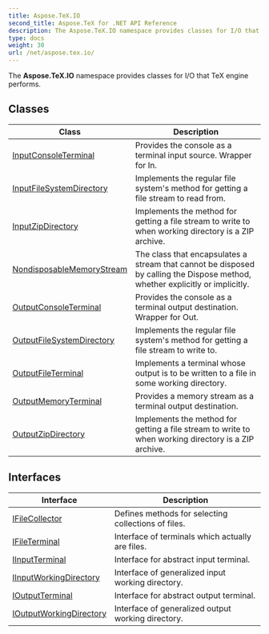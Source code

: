 ```yaml
---
title: Aspose.TeX.IO
second_title: Aspose.TeX for .NET API Reference
description: The Aspose.TeX.IO namespace provides classes for I/O that TeX engine performs
type: docs
weight: 30
url: /net/aspose.tex.io/
---
```

The **Aspose.TeX.IO** namespace provides classes for I/O that TeX engine performs.

## Classes

| Class | Description |
| --- | --- |
| [InputConsoleTerminal](./inputconsoleterminal/) | Provides the console as a terminal input source. Wrapper for In. |
| [InputFileSystemDirectory](./inputfilesystemdirectory/) | Implements the regular file system's method for getting a file stream to read from. |
| [InputZipDirectory](./inputzipdirectory/) | Implements the method for getting a file stream to write to when working directory is a ZIP archive. |
| [NondisposableMemoryStream](./nondisposablememorystream/) | The class that encapsulates a stream that cannot be disposed by calling the Dispose method, whether explicitly or implicitly. |
| [OutputConsoleTerminal](./outputconsoleterminal/) | Provides the console as a terminal output destination. Wrapper for Out. |
| [OutputFileSystemDirectory](./outputfilesystemdirectory/) | Implements the regular file system's method for getting a file stream to write to. |
| [OutputFileTerminal](./outputfileterminal/) | Implements a terminal whose output is to be written to a file in some working directory. |
| [OutputMemoryTerminal](./outputmemoryterminal/) | Provides a memory stream as a terminal output destination. |
| [OutputZipDirectory](./outputzipdirectory/) | Implements the method for getting a file stream to write to when working directory is a ZIP archive. |
## Interfaces

| Interface | Description |
| --- | --- |
| [IFileCollector](./ifilecollector/) | Defines methods for selecting collections of files. |
| [IFileTerminal](./ifileterminal/) | Interface of terminals which actually are files. |
| [IInputTerminal](./iinputterminal/) | Interface for abstract input terminal. |
| [IInputWorkingDirectory](./iinputworkingdirectory/) | Interface of generalized input working directory. |
| [IOutputTerminal](./ioutputterminal/) | Interface for abstract output terminal. |
| [IOutputWorkingDirectory](./ioutputworkingdirectory/) | Interface of generalized output working directory. |


